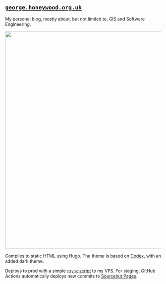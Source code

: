 ## [`george.honeywood.org.uk`](https://george.honeywood.org.uk/)

My personal blog, mostly about, but not limited to, GIS and Software Engineering.

<img src="https://user-images.githubusercontent.com/25514836/228018785-ac38d65f-2fe9-422f-9b28-05c6e497446f.png" width="700"></img>

Compiles to static HTML using Hugo. The theme is based on [Codex](https://github.com/jakewies/hugo-theme-codex), with an added dark theme.

Deploys to prod with a simple [`rsync` script](deploy.sh) to my VPS. For staging, GitHub Actions automatically deploys new commits to [Sourcehut Pages](https://master.staging.george.honeywood.org.uk/). 
